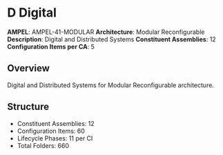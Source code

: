 # D Digital

**AMPEL**: AMPEL-41-MODULAR
**Architecture**: Modular Reconfigurable
**Description**: Digital and Distributed Systems
**Constituent Assemblies**: 12
**Configuration Items per CA**: 5

## Overview
Digital and Distributed Systems for Modular Reconfigurable architecture.

## Structure
- Constituent Assemblies: 12
- Configuration Items: 60
- Lifecycle Phases: 11 per CI
- Total Folders: 660
